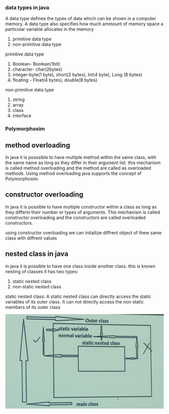  ###	data types in java

A data type defines the types of data which can be shown in a computer memory. A data type also specifies how much ammount of memory space a particular variable allocates in the memory

1. primitive data type
2. non-primitive data type

primitive data type

1. Boolean- Boolean(1bit)
2. character- char(2bytes)
3. integer-byte(1 byte), short(2 bytes), Int(4 byte), Long (8 bytes)
4. floating - Float(4 bytes), double(8 bytes)

 non-primitive data type
1. string 
2. array
3. class 
4. interface



### Polymorphosim

## method overloading
In java it is posssible to have multiple method within the same class, with the same name as long as they differ in their argument list. 
this mechanism is called method overloading and the method are called as overloaded methods.
Using method overloading java supports the concept of Polymorphosim.


## constructor overloading
In java it is possible to have multiple constructor within a class as long as they differin their number or types of arguments. This mechanism is called constructor overloading and the constructors are called overloaded constructors. 


using constructor overloading we can initailize diffrent object of thew same class with diffrent values


## nested class in java

in java it is possible to have one class inside another class. this is known nesting of classes 
it has two types:
1. static nested class
2. non-static nested class

static nested class: A static nested class can directly access the static variables of its outer class. It can not directly access the non static members of its outer class 


![static nested class](<WhatsApp Image 2025-04-17 at 12.14.05_18e6e503.jpg>)